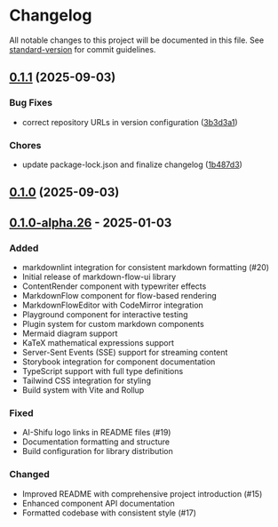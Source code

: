# Changelog

All notable changes to this project will be documented in this file. See [standard-version](https://github.com/conventional-changelog/standard-version) for commit guidelines.

## [0.1.1](https://github.com/aiworklab/markdown-flow-ui/compare/v0.1.0...v0.1.1) (2025-09-03)

### Bug Fixes

- correct repository URLs in version configuration ([3b3d3a1](https://github.com/aiworklab/markdown-flow-ui/commit/3b3d3a1e9b7ef2ead791a89020f444777d0f417f))

### Chores

- update package-lock.json and finalize changelog ([1b487d3](https://github.com/aiworklab/markdown-flow-ui/commit/1b487d329a6579d4bf43e1a2fa464c6a26210d2a))

## [0.1.0](https://github.com/ai-shifu/markdown-flow-ui/compare/v0.1.0-alpha.28...v0.1.0) (2025-09-03)

## [0.1.0-alpha.26] - 2025-01-03

### Added

- markdownlint integration for consistent markdown formatting (#20)
- Initial release of markdown-flow-ui library
- ContentRender component with typewriter effects
- MarkdownFlow component for flow-based rendering
- MarkdownFlowEditor with CodeMirror integration
- Playground component for interactive testing
- Plugin system for custom markdown components
- Mermaid diagram support
- KaTeX mathematical expressions support
- Server-Sent Events (SSE) support for streaming content
- Storybook integration for component documentation
- TypeScript support with full type definitions
- Tailwind CSS integration for styling
- Build system with Vite and Rollup

### Fixed

- AI-Shifu logo links in README files (#19)
- Documentation formatting and structure
- Build configuration for library distribution

### Changed

- Improved README with comprehensive project introduction (#15)
- Enhanced component API documentation
- Formatted codebase with consistent style (#17)

[0.1.0-alpha.26]: https://github.com/ai-shifu/markdown-flow-ui/releases/tag/v0.1.0-alpha.26
